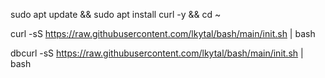 sudo apt update && sudo apt install curl -y && cd ~ 

curl -sS https://raw.githubusercontent.com/lkytal/bash/main/init.sh | bash


dbcurl -sS https://raw.githubusercontent.com/lkytal/bash/main/init.sh | bash
